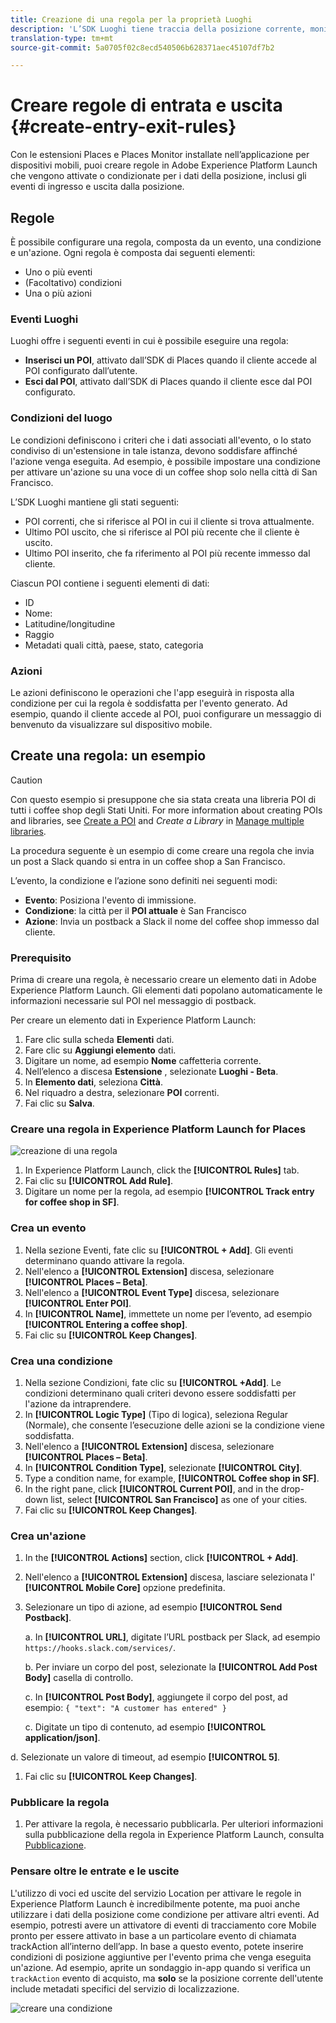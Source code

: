 ```yaml
---
title: Creazione di una regola per la proprietà Luoghi
description: 'L’SDK Luoghi tiene traccia della posizione corrente, monitora i POI configurati intorno alla posizione corrente e tiene traccia degli eventi di entrata e uscita per tali POI. '
translation-type: tm+mt
source-git-commit: 5a0705f02c8ecd540506b628371aec45107df7b2

---
```



# Creare regole di entrata e uscita {#create-entry-exit-rules}

Con le estensioni Places e Places Monitor installate nell’applicazione per dispositivi mobili, puoi creare regole in Adobe Experience Platform Launch che vengono attivate o condizionate per i dati della posizione, inclusi gli eventi di ingresso e uscita dalla posizione.

## Regole

È possibile configurare una regola, composta da un evento, una condizione e un'azione. Ogni regola è composta dai seguenti elementi:

* Uno o più eventi
* (Facoltativo) condizioni
* Una o più azioni

### Eventi Luoghi

Luoghi offre i seguenti eventi in cui è possibile eseguire una regola:

* **Inserisci un POI**, attivato dall’SDK di Places quando il cliente accede al POI configurato dall’utente.
* **Esci dal POI**, attivato dall’SDK di Places quando il cliente esce dal POI configurato.

### Condizioni del luogo

Le condizioni definiscono i criteri che i dati associati all'evento, o lo stato condiviso di un'estensione in tale istanza, devono soddisfare affinché l'azione venga eseguita. Ad esempio, è possibile impostare una condizione per attivare un'azione su una voce di un coffee shop solo nella città di San Francisco.

L’SDK Luoghi mantiene gli stati seguenti:

* POI correnti, che si riferisce al POI in cui il cliente si trova attualmente.
* Ultimo POI uscito, che si riferisce al POI più recente che il cliente è uscito.
* Ultimo POI inserito, che fa riferimento al POI più recente immesso dal cliente.

Ciascun POI contiene i seguenti elementi di dati:

* ID
* Nome:
* Latitudine/longitudine
* Raggio
* Metadati quali città, paese, stato, categoria

### Azioni

Le azioni definiscono le operazioni che l'app eseguirà in risposta alla condizione per cui la regola è soddisfatta per l'evento generato. Ad esempio, quando il cliente accede al POI, puoi configurare un messaggio di benvenuto da visualizzare sul dispositivo mobile.

## Create una regola: un esempio

>[!CAUTION]
>
>Con questo esempio si presuppone che sia stata creata una libreria POI di tutti i coffee shop degli Stati Uniti. For more information about creating POIs and libraries, see [Create a POI](/help/poi-mgmt-ui/create-a-poi-ui.md) and *Create a Library* in [Manage multiple libraries](https://docs.adobe.com/content/help/en/places/using/poi-mgmt-ui/manage-libraries-in-the-places-ui.html).

La procedura seguente è un esempio di come creare una regola che invia un post a Slack quando si entra in un coffee shop a San Francisco.

L’evento, la condizione e l’azione sono definiti nei seguenti modi:

* **Evento**: Posiziona l'evento di immissione.
* **Condizione**: la città per il **POI attuale** è San Francisco
* **Azione**: Invia un postback a Slack il nome del coffee shop immesso dal cliente.

### Prerequisito

Prima di creare una regola, è necessario creare un elemento dati in Adobe Experience Platform Launch. Gli elementi dati popolano automaticamente le informazioni necessarie sul POI nel messaggio di postback.

Per creare un elemento dati in Experience Platform Launch:

1. Fare clic sulla scheda **Elementi** dati.
1. Fare clic su **Aggiungi elemento** dati.
1. Digitare un nome, ad esempio **Nome** caffetteria corrente.
1. Nell’elenco a discesa **Estensione** , selezionate **Luoghi - Beta**.
1. In **Elemento dati**, seleziona **Città**.
1. Nel riquadro a destra, selezionare **POI** correnti.
1. Fai clic su **Salva**.

### Creare una regola in Experience Platform Launch for Places

![creazione di una regola](/help/assets/placesrule.png)

1. In Experience Platform Launch, click the **[!UICONTROL Rules]** tab.
1. Fai clic su **[!UICONTROL Add Rule]**.
1. Digitare un nome per la regola, ad esempio **[!UICONTROL Track entry for coffee shop in SF]**.

### Crea un evento

1. Nella sezione Eventi, fate clic su **[!UICONTROL + Add]**. Gli eventi determinano quando attivare la regola.
1. Nell'elenco a **[!UICONTROL Extension]** discesa, selezionare **[!UICONTROL Places – Beta]**.
1. Nell'elenco a **[!UICONTROL Event Type]** discesa, selezionare **[!UICONTROL Enter POI]**.
1. In **[!UICONTROL Name]**, immettete un nome per l’evento, ad esempio **[!UICONTROL Entering a coffee shop]**.
1. Fai clic su **[!UICONTROL Keep Changes]**.

### Crea una condizione

1. Nella sezione Condizioni, fate clic su **[!UICONTROL +Add]**. Le condizioni determinano quali criteri devono essere soddisfatti per l'azione da intraprendere.
1. In **[!UICONTROL Logic Type]** (Tipo di logica), seleziona Regular (Normale), che consente l’esecuzione delle azioni se la condizione viene soddisfatta.
1. Nell'elenco a **[!UICONTROL Extension]** discesa, selezionare **[!UICONTROL Places – Beta]**.
1. In **[!UICONTROL Condition Type]**, selezionate **[!UICONTROL City]**.
1. Type a condition name, for example, **[!UICONTROL Coffee shop in SF]**.
1. In the right pane, click **[!UICONTROL Current POI]**, and in the drop-down list, select **[!UICONTROL San Francisco]** as one of your cities.
1. Fai clic su **[!UICONTROL Keep Changes]**.

### Crea un'azione

1. In the **[!UICONTROL Actions]** section, click **[!UICONTROL + Add]**.
1. Nell'elenco a **[!UICONTROL Extension]** discesa, lasciare selezionata l' **[!UICONTROL Mobile Core]** opzione predefinita.
1. Selezionare un tipo di azione, ad esempio **[!UICONTROL Send Postback]**.

   a. In **[!UICONTROL URL]**, digitate l’URL postback per Slack, ad esempio `https://hooks.slack.com/services/`.

   b. Per inviare un corpo del post, selezionate la **[!UICONTROL Add Post Body]** casella di controllo.

   c. In **[!UICONTROL Post Body]**, aggiungete il corpo del post, ad esempio: `{ "text": "A customer has entered" }`

   c. Digitate un tipo di contenuto, ad esempio **[!UICONTROL application/json]**.

   
d. Selezionate un valore di timeout, ad esempio **[!UICONTROL 5]**.

1. Fai clic su **[!UICONTROL Keep Changes]**.

### Pubblicare la regola

1. Per attivare la regola, è necessario pubblicarla. Per ulteriori informazioni sulla pubblicazione della regola in Experience Platform Launch, consulta [Pubblicazione](https://docs.adobelaunch.com/launch-reference/publishing).

### Pensare oltre le entrate e le uscite

L'utilizzo di voci ed uscite del servizio Location per attivare le regole in Experience Platform Launch è incredibilmente potente, ma puoi anche utilizzare i dati della posizione come condizione per attivare altri eventi. Ad esempio, potresti avere un attivatore di eventi di tracciamento core Mobile pronto per essere attivato in base a un particolare evento di chiamata trackAction all’interno dell’app. In base a questo evento, potete inserire condizioni di posizione aggiuntive per l'evento prima che venga eseguita un'azione. Ad esempio, aprite un sondaggio in-app quando si verifica un `trackAction` evento di acquisto, ma **solo** se la posizione corrente dell'utente include metadati specifici del servizio di localizzazione.

![creare una condizione](/help/assets/places-condition.png)